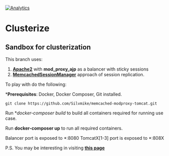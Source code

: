 [![Analytics](https://ga-beacon.appspot.com/UA-73781306-2/memcached-modproxy-tomcat)](https://github.com/igrigorik/ga-beacon)

# Clusterize

## Sandbox for clusterization

This branch uses:

1. **[Apache2](https://httpd.apache.org/)** with **mod_proxy_ajp** as a balancer with sticky sessions
2. **[MemcachedSessionManager](https://code.google.com/p/memcached-session-manager/)** approach of session replication.

To play with do the following:

***Prerequisites**: Docker, Docker Composer, Git installed.

	git clone https://github.com/Silvmike/memcached-modproxy-tomcat.git


Run **docker-composer build* to build all containers required for running use case.

Run **docker-composer up** to run all required containers.

Balancer port is exposed to *:8080
TomcatX[1-3] port is exposed to *:808X

P.S. You may be interesting in visiting **[this page](https://github.com/Silvmike/clusterize)**